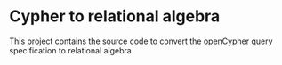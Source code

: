 # Cypher to relational algebra

This project contains the source code to convert the openCypher query specification to relational algebra.
